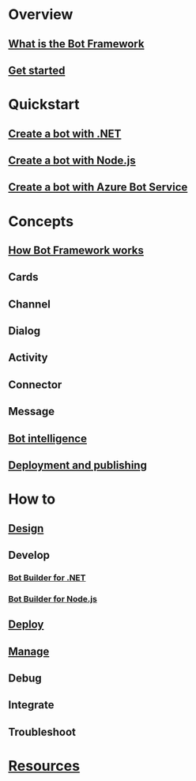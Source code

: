 # Overview
## [What is the Bot Framework](framework-overview.md)
## [Get started](bot-framework-botbuilder-overview.md)
# Quickstart
## [Create a bot with .NET](~/dotnet/getstarted.md)
## [Create a bot with Node.js](~/nodejs/getstarted.md)
## [Create a bot with Azure Bot Service](~/azure-bot-service/getstarted.md)
# Concepts
## [How Bot Framework works](overview-how-bot-framework-works.md)
## Cards
## Channel
## Dialog
## Activity
## Connector
## Message
## [Bot intelligence](~/intelligent-bots.md)
## [Deployment and publishing](~/publish-bot-overview.md)
# How to
## [Design](design/TOC.md)
## Develop
### [Bot Builder for .NET](dotnet/)
### [Bot Builder for Node.js](nodejs/)
## [Deploy](deploy/TOC.md)
## [Manage](manage/TOC.md)
## Debug
## Integrate
## Troubleshoot
# [Resources](resources/TOC.md)
